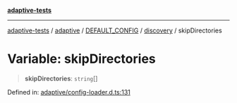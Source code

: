 [**adaptive-tests**](../../../../../../README.md)

***

[adaptive-tests](../../../../../../README.md) / [adaptive](../../../../../README.md) / [DEFAULT\_CONFIG](../../../README.md) / [discovery](../README.md) / skipDirectories

# Variable: skipDirectories

> **skipDirectories**: `string`[]

Defined in: [adaptive/config-loader.d.ts:131](https://github.com/anon57396/adaptive-tests/blob/main/types/adaptive/config-loader.d.ts#L131)
